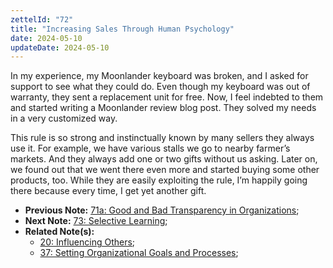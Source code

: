 ```yaml
---
zettelId: "72"
title: "Increasing Sales Through Human Psychology"
date: 2024-05-10
updateDate: 2024-05-10
---
```


In my experience, my Moonlander keyboard was broken, and I asked for support to see what they could do. Even though my keyboard was out of warranty, they sent a replacement unit for free. Now, I feel indebted to them and started writing a Moonlander review blog post. They solved my needs in a very customized way.

This rule is so strong and instinctually known by many sellers they always use it. For example, we have various stalls we go to nearby farmer’s markets. And they always add one or two gifts without us asking. Later on, we found out that we went there even more and started buying some other products, too. While they are easily exploiting the rule, I’m happily going there because every time, I get yet another gift.

- **Previous Note:** [71a: Good and Bad Transparency in Organizations](/notes/71a/);
- **Next Note:** [73: Selective Learning](/notes/73/);
- **Related Note(s):**
  - [20: Influencing Others](/notes/20/);
  - [37: Setting Organizational Goals and Processes](/notes/37/);
